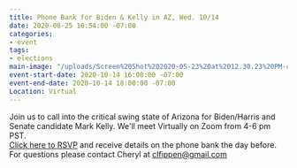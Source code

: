 ```yaml
---
title: Phone Bank for Biden & Kelly in AZ, Wed. 10/14
date: 2020-08-25 10:54:00 -07:00
categories:
- event
tags:
- elections
main-image: "/uploads/Screen%20Shot%202020-05-23%20at%2012.30.23%20PM-c4f6be.png"
event-start-date: 2020-10-14 16:00:00 -07:00
event-end-date: 2020-10-14 18:00:00 -07:00
Location: Virtual
---
```


Join us to call into the critical swing state of Arizona for Biden/Harris and Senate candidate Mark Kelly. We'll meet Virtually on Zoom from 4-6 pm PST.  
[Click here to RSVP](https://docs.google.com/forms/d/e/1FAIpQLScxj9ERy2O_gYekHCzJGzKjBbZ-cjSGL7GYv5y90kMBn6b8kQ/viewform) and receive details on the phone bank the day before.  For questions please contact Cheryl at clfippen@gmail.com